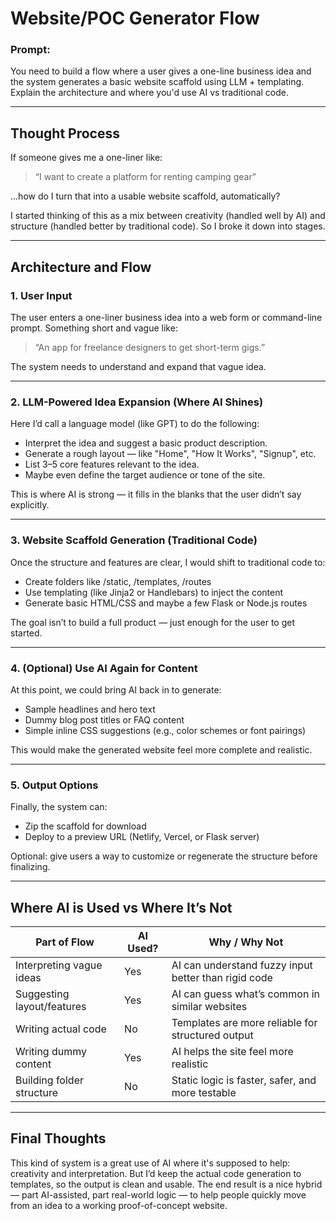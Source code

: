
# Website/POC Generator Flow

### Prompt:
You need to build a flow where a user gives a one-line business idea and the system generates a basic website scaffold using LLM + templating. Explain the architecture and where you'd use AI vs traditional code.

---

## Thought Process

If someone gives me a one-liner like:  
> “I want to create a platform for renting camping gear”  

...how do I turn that into a usable website scaffold, automatically?

I started thinking of this as a mix between creativity (handled well by AI) and structure (handled better by traditional code). So I broke it down into stages.

---

## Architecture and Flow

### 1. User Input

The user enters a one-liner business idea into a web form or command-line prompt. Something short and vague like:
> “An app for freelance designers to get short-term gigs.”

The system needs to understand and expand that vague idea.

---

### 2. LLM-Powered Idea Expansion (Where AI Shines)

Here I’d call a language model (like GPT) to do the following:

- Interpret the idea and suggest a basic product description.
- Generate a rough layout — like "Home", "How It Works", "Signup", etc.
- List 3–5 core features relevant to the idea.
- Maybe even define the target audience or tone of the site.

This is where AI is strong — it fills in the blanks that the user didn’t say explicitly.

---

### 3. Website Scaffold Generation (Traditional Code)

Once the structure and features are clear, I would shift to traditional code to:
- Create folders like /static, /templates, /routes
- Use templating (like Jinja2 or Handlebars) to inject the content
- Generate basic HTML/CSS and maybe a few Flask or Node.js routes

The goal isn’t to build a full product — just enough for the user to get started.

---

### 4. (Optional) Use AI Again for Content

At this point, we could bring AI back in to generate:
- Sample headlines and hero text
- Dummy blog post titles or FAQ content
- Simple inline CSS suggestions (e.g., color schemes or font pairings)

This would make the generated website feel more complete and realistic.

---

### 5. Output Options

Finally, the system can:
- Zip the scaffold for download
- Deploy to a preview URL (Netlify, Vercel, or Flask server)

Optional: give users a way to customize or regenerate the structure before finalizing.

---

## Where AI is Used vs Where It’s Not

| Part of Flow               | AI Used? | Why / Why Not |
|----------------------------|----------|---------------|
| Interpreting vague ideas   | Yes      | AI can understand fuzzy input better than rigid code |
| Suggesting layout/features | Yes      | AI can guess what’s common in similar websites |
| Writing actual code        | No       | Templates are more reliable for structured output |
| Writing dummy content      | Yes      | AI helps the site feel more realistic |
| Building folder structure  | No       | Static logic is faster, safer, and more testable |

---

## Final Thoughts

This kind of system is a great use of AI where it's supposed to help: creativity and interpretation. But I’d keep the actual code generation to templates, so the output is clean and usable. The end result is a nice hybrid — part AI-assisted, part real-world logic — to help people quickly move from an idea to a working proof-of-concept website.
